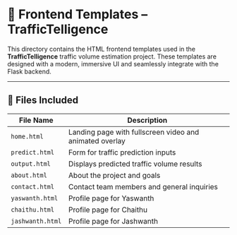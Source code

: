 # 🎨 Frontend Templates – TrafficTelligence

This directory contains the HTML frontend templates used in the **TrafficTelligence** traffic volume estimation project. These templates are designed with a modern, immersive UI and seamlessly integrate with the Flask backend.

---

## 📁 Files Included

| File Name         | Description                                               |
|------------------|-----------------------------------------------------------|
| `home.html`      | Landing page with fullscreen video and animated overlay   |
| `predict.html`   | Form for traffic prediction inputs                        |
| `output.html`    | Displays predicted traffic volume results                 |
| `about.html`     | About the project and goals                               |
| `contact.html`   | Contact team members and general inquiries                |
| `yaswanth.html`  | Profile page for Yaswanth                                 |
| `chaithu.html`   | Profile page for Chaithu                                  |
| `jashwanth.html` | Profile page for Jashwanth                                |

